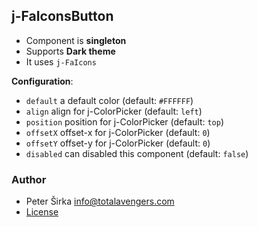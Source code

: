 ## j-FaIconsButton

- Component is __singleton__
- Supports __Dark theme__
- It uses `j-FaIcons`

__Configuration__:

- `default` a default color (default: `#FFFFFF`)
- `align` align for j-ColorPicker (default: `left`)
- `position` position for j-ColorPicker (default: `top`)
- `offsetX` offset-x for j-ColorPicker (default: `0`)
- `offsetY` offset-y for j-ColorPicker (default: `0`)
- `disabled` can disabled this component (default: `false`)

### Author

- Peter Širka <info@totalavengers.com>
- [License](https://www.totaljs.com/licenses/)
